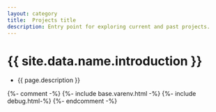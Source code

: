 ```yaml
---
layout: category
title:  Projects title
description: Entry point for exploring current and past projects.
---
```


# {{ site.data.name.introduction }}
- {{ page.description }}

{%- comment -%} 
{%- include base.varenv.html -%}
{%- include debug.html-%}
{%- endcomment -%}
